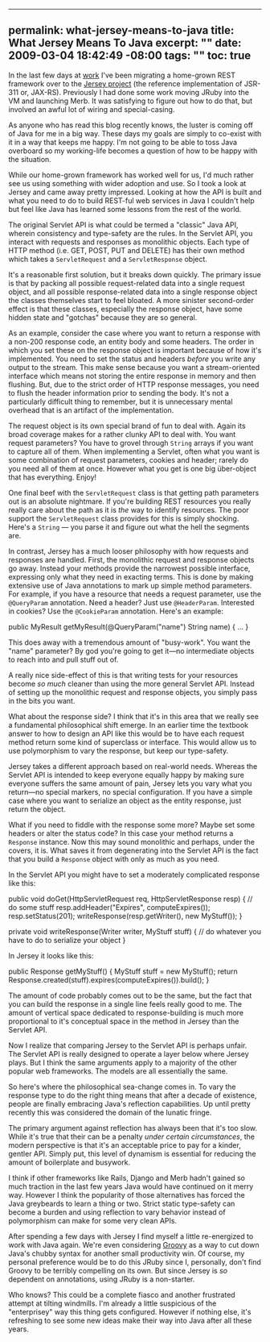 ----- 
permalink: what-jersey-means-to-java
title: What Jersey Means To Java
excerpt: ""
date: 2009-03-04 18:42:49 -08:00
tags: ""
toc: true
-----
In the last few days at [work](http://evri.com) I've been migrating a home-grown REST framework over to the [Jersey project](https://jersey.dev.java.net/) (the reference implementation of JSR-311 or, JAX-RS). Previously I had done some work moving JRuby into the VM and launching Merb. It was satisfying to figure out how to do that, but involved an awful lot of wiring and special-casing.

As anyone who has read this blog recently knows, the luster is coming off of Java for me in a big way. These days my goals are simply to co-exist with it in a way that keeps me happy. I'm not going to be able to toss Java overboard so my working-life becomes a question of how to be happy with the situation.

While our home-grown framework has worked well for us, I'd much rather see us using something with wider adoption and use. So I took a look at Jersey and came away pretty impressed. Looking at how the API is built and what you need to do to build REST-ful web services in Java I couldn't help but feel like Java has learned some lessons from the rest of the world.

The original Servlet API is what could be termed a "classic" Java API, wherein consistency and type-safety are the rules. In the Servlet API, you interact with requests and responses as monolithic objects. Each type of HTTP method (i.e. GET, POST, PUT and DELETE) has their own method which takes a `ServletRequest` and a `ServletResponse` object.

It's a reasonable first solution, but it breaks down quickly. The primary issue is that by packing all possible request-related data into a single request object, and all possible response-related data into a single response object the classes themselves start to feel bloated. A more sinister second-order effect is that these classes, especially the response object, have some hidden state and "gotchas" because they are so general.

As an example, consider the case where you want to return a response with a non-200 response code, an entity body and some headers. The order in which you set these on the response object is important because of how it's implemented. You need to set the status and headers _before_ you write any output to the stream. This make sense because you want a stream-oriented interface which means not storing the entire response in memory and then flushing. But, due to the strict order of HTTP response messages, you need to flush the header information prior to sending the body. It's not a particularly difficult thing to remember, but it is unnecessary mental overhead that is an artifact of the implementation.

The request object is its own special brand of fun to deal with. Again its broad coverage makes for a rather clunky API to deal with. You want request parameters? You have to grovel through `String` arrays if you want to capture all of them. When implementing a Servlet, often what you want is some combination of request parameters, cookies and header; rarely do you need all of them at once. However what you get is one big über-object that has everything. Enjoy!

One final beef with the `ServletRequest` class is that getting path parameters out is an absolute nightmare. If you're building REST resources you really really care about the path as it is _the_ way to identify resources. The poor support the `ServletRequest` class provides for this is simply shocking. Here's a `String` — you parse it and figure out what the hell the segments are.

In contrast, Jersey has a much looser philosophy with how requests and responses are handled. First, the monolithic request and response objects go away. Instead your methods provide the narrowest possible interface, expressing only what they need in exacting terms. This is done by making extensive use of Java annotations to mark up simple method parameters. For example, if you have a resource that needs a request parameter, use the `@QueryParam` annotation. Need a header? Just use `@HeaderParam`. Interested in cookies? Use the `@CookieParam` annotation. Here's an example:

public MyResult getMyResult(@QueryParam("name") String name) {
  …
}
</pre>

This does away with a tremendous amount of "busy-work". You want the "name" parameter? By god you're going to get it—no intermediate objects to reach into and pull stuff out of.

A really nice side-effect of this is that writing tests for your resources become _so much_ cleaner than using the more general Servlet API. Instead of setting up the monolithic request and response objects, you simply pass in the bits you want.

What about the response side? I think that it's in this area that we really see a fundamental philosophical shift emerge. In an earlier time the textbook answer to how to design an API like this would be to have each request method return some kind of superclass or interface. This would allow us to use polymorphism to vary the response, but keep our type-safety.

Jersey takes a different approach based on real-world needs. Whereas the Servlet API is intended to keep everyone equally happy by making sure everyone suffers the same amount of pain, Jersey lets you vary what you return—no special markers, no special configuration. If you have a simple case where you want to serialize an object as the entity response, just return the object.

What if you need to fiddle with the response some more? Maybe set some headers or alter the status code? In this case your method returns a `Response` instance. Now this may sound monolithic and perhaps, under the covers, it is. What saves it from degenerating into the Servlet API is the fact that you build a `Response` object with only as much as you need.

In the Servlet API you might have to set a moderately complicated response like this:

public void doGet(HttpServletRequest req, HttpServletResponse resp) {
  // do some stuff
  resp.addHeader("Expires", computeExpires());
  resp.setStatus(201);
  writeResponse(resp.getWriter(), new MyStuff());
}

private void writeResponse(Writer writer, MyStuff stuff) {
  // do whatever you have to do to serialize your object
}
</pre>

In Jersey it looks like this:

public Response getMyStuff() {
  MyStuff stuff = new MyStuff();
  return Response.created(stuff).expires(computeExpires()).build();
}
</pre>

The amount of code probably comes out to be the same, but the fact that you can build the response in a single line feels really good to me. The amount of vertical space dedicated to response-building is much more proportional to it's conceptual space in the method in Jersey than the Servlet API.

Now I realize that comparing Jersey to the Servlet API is perhaps unfair. The Servlet API is really designed to operate a layer below where Jersey plays. But I think the same arguments apply to a majority of the other popular web frameworks. The models are all essentially the same.

So here's where the philosophical sea-change comes in. To vary the response type to do the right thing means that after a decade of existence, people are finally embracing Java's reflection capabilities. Up until pretty recently this was considered the domain of the lunatic fringe. 

The primary argument against reflection has always been that it's too slow. While it's true that their can be a penalty _under certain circumstances_, the modern perspective is that it's an acceptable price to pay for a kinder, gentler API. Simply put, this level of dynamism is essential for reducing the amount of boilerplate and busywork.

I think if other frameworks like Rails, Django and Merb hadn't gained so much traction in the last few years Java would have continued on it merry way. However I think the popularity of those alternatives has forced the Java greybeards to learn a thing or two. Strict static type-safety can become a burden and using reflection to vary behavior instead of polymorphism can make for some very clean APIs.

After spending a few days with Jersey I find myself a little re-energized to work with Java again. We're even considering [Groovy](http://groovy.codehaus.org/)  as a way to cut down Java's chubby syntax for another small productivity win. Of course, my personal preference would be to do this JRuby since I, personally, don't find Groovy to be terribly compelling on its own. But since Jersey is _so_ dependent on annotations, using JRuby is a non-starter.

Who knows? This could be a complete fiasco and another frustrated attempt at tilting windmills. I'm already a little suspicious of the "enterprisey" way this thing gets configured. However if nothing else, it's refreshing to see some new ideas make their way into Java after all these years.
